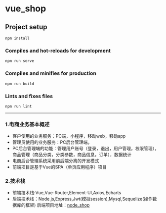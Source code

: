 # vue_shop

## Project setup
```
npm install
```

### Compiles and hot-reloads for development
```
npm run serve
```

### Compiles and minifies for production
```
npm run build
```

### Lints and fixes files
```
npm run lint
```
---
### 1.电商业务基本概述
+ 客户使用的业务服务：PC端，小程序，移动web，移动app
+ 管理员使用的业务服务：PC后台管理端。
+ PC后台管理端的功能：管理用户账号（登录，退出，用户管理，权限管理），商品管理（商品分类，分类参数，商品信息，订单），数据统计
+ 电商后台管理系统采用前后端分离的开发模式
+ 前端项目是基于Vue的SPA（单页应用程序）项目
### 2.技术栈
+ 前端技术栈:Vue,Vue-Router,Element-UI,Axios,Echarts
+ 后端技术栈：Node.js,Express,Jwt(模拟session),Mysql,Sequelize(操作数据库的框架)
后端项目地址：[node_shop](https://github.com/yswf/node_shop)
